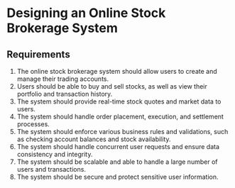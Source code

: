 # Designing an Online Stock Brokerage System

## Requirements
1. The online stock brokerage system should allow users to create and manage their trading accounts.
2. Users should be able to buy and sell stocks, as well as view their portfolio and transaction history.
3. The system should provide real-time stock quotes and market data to users.
4. The system should handle order placement, execution, and settlement processes.
5. The system should enforce various business rules and validations, such as checking account balances and stock availability.
6. The system should handle concurrent user requests and ensure data consistency and integrity.
7. The system should be scalable and able to handle a large number of users and transactions.
8. The system should be secure and protect sensitive user information.